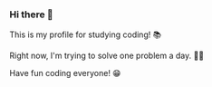 ### Hi there 👋

This is my profile for studying coding! 📚

Right now, I'm trying to solve one problem a day. 🧑‍💻

Have fun coding everyone! 😁


<!--
**Dowon-Study/Dowon-Study** is a ✨ _special_ ✨ repository because its `README.md` (this file) appears on your GitHub profile.

Here are some ideas to get you started:

- 🔭 I’m currently working on ...
- 🌱 I’m currently learning ...
- 👯 I’m looking to collaborate on ...
- 🤔 I’m looking for help with ...
- 💬 Ask me about ...
- 📫 How to reach me: ...
- 😄 Pronouns: ...
- ⚡ Fun fact: ...
-->
